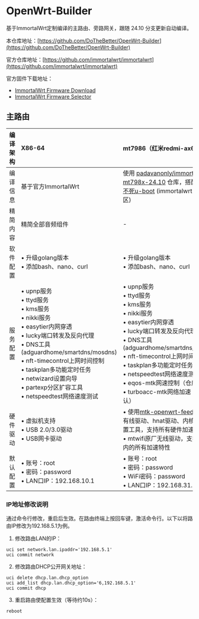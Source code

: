 # OpenWrt-Builder
基于ImmortalWrt定制编译的主路由、旁路网关，跟随 24.10 分支更新自动编译。

本仓库地址：[https://github.com/DoTheBetter/OpenWrt-Builder](https://github.com/DoTheBetter/OpenWrt-Builder)

官方仓库地址：[https://github.com/immortalwrt/immortalwrt](https://github.com/immortalwrt/immortalwrt)

官方固件下载地址：
- [ImmortalWrt Firmware Download](https://downloads.immortalwrt.org/)
- [ImmortalWrt Firmware Selector](https://firmware-selector.immortalwrt.org/)

## 主路由

| 编译架构 | X86-64 | mt7986（红米redmi-ax6000） |
|---------|:-------|:-----------------|
| 编译信息 | 基于官方ImmortalWrt | 使用 [padavanonly/immortalwrt-mt798x-24.10](https://github.com/padavanonly/immortalwrt-mt798x-24.10) 仓库，搭配 [H大的不死u-boot](https://github.com/hanwckf/bl-mt798x) (immortalwrt-110m分区) |
| 精简内容 | 精简全部音频组件 | - |
| 软件配置 | • 升级golang版本<br>• 添加bash、nano、curl | • 升级golang版本<br>• 添加bash、nano、curl |
| 服务配置 | • upnp服务<br>• ttyd服务<br>• kms服务<br>• nikki服务<br>• easytier内网穿透<br>• lucky端口转发及反向代理<br>• DNS工具(adguardhome/smartdns/mosdns)<br>• nft-timecontrol上网时间控制<br>• taskplan多功能定时任务<br>• netwizard设置向导<br>• partexp分区扩容工具<br>• netspeedtest网络速度测试 | • upnp服务<br>• ttyd服务<br>• kms服务<br>• nikki服务<br>• easytier内网穿透<br>• lucky端口转发及反向代理<br>• DNS工具(adguardhome/smartdns/mosdns)<br>• nft-timecontrol上网时间控制<br>• taskplan多功能定时任务<br>• netspeedtest网络速度测试<br />• eqos-mtk网速控制（仓库默认）<br />• turboacc-mtk网络加速（仓库默认） |
| 硬件驱动 | • 虚拟机支持<br>• USB 2.0/3.0驱动<br>• USB网卡驱动 | • 使用[mtk-openwrt-feeds](https://git01.mediatek.com/plugins/gitiles/openwrt/feeds/mtk-openwrt-feeds/)提供的有线驱动、hnat驱动、内核补丁及配置工具，支持所有硬件加速特性<br />• mtwifi原厂无线驱动，支持warp在内的所有加速特性 |
| 默认配置 | • 账号：root<br>• 密码：password<br>• LAN口IP：192.168.10.1 | • 账号：root<br>• 密码：password<br>• WiFi密码：password<br>• LAN口IP：192.168.31.1 |

### IP地址修改说明
通过命令行修改，重启后生效。在路由终端上按回车键，激活命令行。以下以将路由IP修改为192.168.5.1为例。

1. 修改路由LAN的IP：
```
uci set network.lan.ipaddr='192.168.5.1' 
uci commit network
```

2. 修改路由DHCP公开网关地址：
```
uci delete dhcp.lan.dhcp_option
uci add_list dhcp.lan.dhcp_option='6,192.168.5.1'
uci commit dhcp
```

3. 重启路由使配置生效（等待约10s）：
```
reboot
```